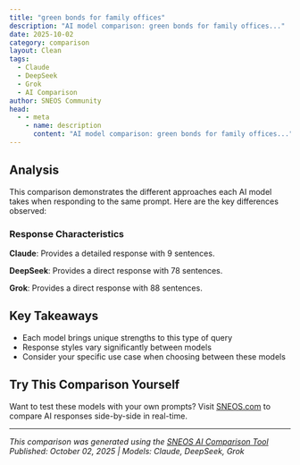 ```yaml
---
title: "green bonds for family offices"
description: "AI model comparison: green bonds for family offices..."
date: 2025-10-02
category: comparison
layout: Clean
tags:
  - Claude
  - DeepSeek
  - Grok
  - AI Comparison
author: SNEOS Community
head:
  - - meta
    - name: description
      content: "AI model comparison: green bonds for family offices..."
---
```


<ChatComparison
  title="green bonds for family offices"
  prompt="green bonds for family offices"
  :responses='{"Claude": "# Green Bonds for Family Offices\n\nGreen bonds represent an increasingly important investment opportunity for family offices, combining impact investing with fixed-income allocation strategies.\n\n## What are Green Bonds?\n\nGreen bonds are debt securities specifically designated to raise money for climate and environmental projects. Proceeds must be used exclusively for projects with environmental benefits, such as:\n\n- Renewable energy infrastructure\n- Energy efficiency improvements\n- Clean transportation\n- Sustainable water management\n- Pollution prevention\n- Climate change adaptation\n\n## Benefits for Family Offices\n\n### **Financial Advantages**\n- **Diversification**: Add environmental exposure to fixed-income portfolios\n- **Competitive yields**: Often comparable to conventional bonds from same issuers\n- **Credit quality**: Available across investment-grade spectrum\n- **Liquidity**: Growing secondary market, especially for larger issues\n\n### **Strategic Alignment**\n- **ESG integration**: Align investments with family values\n- **Impact measurement**: Transparent reporting on environmental outcomes\n- **Next-generation engagement**: Appeal to younger family members\n- **Reputation**: Demonstrate commitment to sustainability\n\n## Market Overview\n\n### **Market Size \u0026 Growth**\n- Global green bond issuance exceeded $500 billion in 2022\n- Cumulative issuance approaching $2 trillion since 2007\n- Projected continued growth of 20-30% annually\n\n### **Issuer Types**\n- **Corporate**: Companies financing green projects\n- **Sovereign**: Government environmental initiatives\n- **Municipal**: Local government green infrastructure\n- **Supranational**: International development banks\n\n## Investment Considerations\n\n### **Due Diligence Factors**\n- **Green credentials**: Verify alignment with recognized standards (Climate Bonds Initiative, ICMA Green Bond Principles)\n- **Use of proceeds**: Clear designation and tracking\n- **Impact reporting**: Regular updates on environmental outcomes\n- **Credit analysis**: Traditional bond fundamental analysis still applies\n\n### **Risks to Monitor**\n- **Greenwashing**: Risk of superficial environmental claims\n- **Concentration risk**: Overexposure to specific sectors or geographies\n- **Regulatory changes**: Evolving standards and definitions\n- **Performance tracking**: Complexity in measuring environmental impact\n\n## Implementation Strategies\n\n### **Direct Investment**\n- Individual bond selection for larger family offices\n- Minimum investments typically $100k-$1M\u002B\n- Greater control over specific projects and impact\n\n### **Fund Approaches**\n- **Green bond mutual funds**: Professional management, diversification\n- **Green bond ETFs**: Lower costs, liquidity, transparency\n- **ESG fixed-income strategies**: Broader sustainable investing approach\n\n### **Portfolio Integration**\n- **Strategic allocation**: 5-20% of fixed-income allocation\n- **Geographic diversification**: Mix of developed and emerging markets\n- **Sector diversification**: Spread across renewable energy, efficiency, transport\n- **Duration matching**: Align with overall portfolio duration targets\n\n## Tax Considerations\n\n### **Municipal Green Bonds**\n- Tax-exempt interest for qualifying US municipal issues\n- Particularly attractive for high-net-worth families\n- State-specific exemptions may apply\n\n### **International Considerations**\n- Withholding tax implications for foreign issues\n- Currency hedging decisions for non-domestic bonds\n- Treaty benefits and tax-efficient structures\n\n## Reporting and Impact Measurement\n\n### **Financial Reporting**\n- Traditional fixed-income metrics (yield, duration, credit quality)\n- Performance attribution vs. conventional bond benchmarks\n- Currency and sector allocation analysis\n\n### **Impact Reporting**\n- Environmental metrics (CO2 avoided, renewable energy generated)\n- Alignment with UN Sustainable Development Goals\n- Third-party verification and certification\n- Integration with family office impact reporting\n\n## Market Trends and Opportunities\n\n### **Emerging Themes**\n- **Transition bonds**: Supporting companies\u0027 shift to sustainability\n- **Blue bonds**: Ocean and water-related environmental projects\n- **Social bonds**: Expanding beyond environmental to social impact\n- **Sustainability-linked bonds**: Performance tied to ESG metrics\n\n### **Technology Integration**\n- Blockchain for transparency and tracking\n- AI for ESG screening and analysis\n- Digital platforms for smaller denomination access\n\n## Recommendations for Family Offices\n\n1. **Start with allocation target**: Determine appropriate percentage of fixed-income portfolio\n2. **Develop investment policy**: Clear guidelines on acceptable green credentials\n3. **Build expertise**: Invest in ESG analysis capabilities or partner with specialists\n4. **Monitor and report**: Establish regular impact and financial reporting processes\n5. **Engage with managers**: Work with investment managers who understand green bond markets\n\nGreen bonds offer family offices an opportunity to generate competitive fixed-income returns while supporting", "DeepSeek": "Of course. This is an excellent topic, as green bonds align perfectly with the core motivations of many modern family offices. Here\u2019s a comprehensive breakdown of green bonds for a family office audience, covering the \u0022why,\u0022 the \u0022how,\u0022 the risks, and strategic considerations.\n\n### Executive Summary for the Family Office Principal\n\nGreen bonds are fixed-income instruments specifically designed to raise capital for projects with positive environmental benefits, primarily climate change mitigation and adaptation. For a family office, they represent a powerful tool to **align investment portfolios with environmental values and legacy goals** without necessarily sacrificing financial returns. They offer a tangible way to \u0022see\u0022 the impact of your capital.\n\n---\n\n### Part 1: The \u0022Why\u0022 - The Compelling Case for Family Offices\n\nFamily offices are uniquely positioned to benefit from green bonds for several reasons:\n\n1. **Values-Aligned Investing \u0026 Legacy Building:** For families who care about their environmental footprint and the world they leave for future generations, green bonds provide a direct and measurable channel to contribute to solutions. This is often termed \u0022**double bottom line**\u0022 investing (financial return \u002B environmental impact).\n\n2. **Portfolio Diversification:** Green bonds provide exposure to a different set of issuers and projects (e.g., renewable energy infrastructure, clean transportation) that may not be fully represented in a traditional bond portfolio.\n\n3. **Risk Mitigation (ESG Integration):** Investing in the transition to a low-carbon economy is a form of long-term risk management. It helps future-proof the portfolio against climate-related risks (e.g., stranded assets in fossil fuels, regulatory changes).\n\n4. **Meeting Demands of Next-Gen:** Younger generations in wealthy families are often highly focused on sustainability. Incorporating green bonds is a concrete way to engage the next generation and demonstrate that the family\u0027s wealth is being managed responsibly.\n\n5. **Attractive \u0022Use of Proceeds\u0022 Story:** Unlike a vague ESG fund, a green bond finances specific, identifiable projects. A family office can report to its principals: \u0022Our investment helped fund that offshore wind farm or that green building development.\u0022\n\n---\n\n### Part 2: The \u0022How\u0022 - A Practical Guide to Investing\n\nA family office has multiple avenues to gain exposure to green bonds, ranging from simple to sophisticated.\n\n| Method | Description | Pros | Cons | Best For |\n| :--- | :--- | :--- | :--- | :--- |\n| **Direct Purchase** | Buying individual green bonds directly in the primary or secondary market. | - Maximum transparency\u003Cbr\u003E- Direct relationship with issuer\u003Cbr\u003E- Tailored selection | - Requires significant due diligence\u003Cbr\u003E- Lower liquidity for some issues\u003Cbr\u003E- Large ticket sizes for new issues | Large, sophisticated family offices with in-house credit analysis capabilities. |\n| **Green Bond Funds / ETFs** | Investing in a mutual fund or ETF that holds a portfolio of green bonds. | - Instant diversification\u003Cbr\u003E- High liquidity\u003Cbr\u003E- Professional management\u003Cbr\u003E- Lower entry point | - Management fees\u003Cbr\u003E- Less control over specific holdings\u003Cbr\u003E- Impact is diluted across a basket | Most family offices, especially for efficient, core portfolio allocation. |\n| **Separately Managed Accounts (SMAs)** | Hiring a fixed-income manager to run a dedicated green bond portfolio for the family office. | - Customized to family\u0027s specific impact goals\u003Cbr\u003E- Full transparency\u003Cbr\u003E- Can be tailored for tax/income needs | - Higher cost than funds\u003Cbr\u003E- Requires manager due diligence | Families with significant assets (\u003E$50-100M for the sleeve) who want a bespoke solution. |\n\n---\n\n### Part 3: Key Risks and Due Diligence Imperatives (\u0022Greenwashing\u0022)\n\nThe single biggest risk in this space is **greenwashing**\u2014where the environmental benefits of the bond are misrepresented.\n\nA robust due diligence process is non-negotiable. The family office must ask:\n\n1. **What is the \u0022Green Bond Framework\u0022?** Every credible issuer publishes a framework outlining:\n * **Use of Proceeds:** Exactly what project categories are eligible (e.g., solar energy, energy efficiency, sustainable water management).\n * **Project Evaluation \u0026 Selection:** Their internal process for choosing projects.\n * **Management of Proceeds:** How they track and allocate the funds to the green projects.\n * **Reporting:** Their commitment to post-issuance reporting on the environmental impact.\n\n2. **Is there a Second-Party Opinion (SPO)?** Reputable issuers hire independent firms (like Sustainalytics, Cicero) to review and validate their Green Bond Framework. **Look for this stamp of approval.**\n\n3. **Review the Impact Reports:** After issuance, does the issuer report back on the actual impact? (e.g., \u0022This bond financed 100 MW of solar capacity, avoiding 50,000 tons of CO2 annually\u0022).\n\n4. **Credit Analysis is Still Key:** The \u0022green\u0022 label does not change the creditworthiness of the issuer. A green bond from a corporation with a shaky balance sheet is still a risky investment. **The fundamental credit analysis is as important as the environmental assessment.**\n\n---\n\n### Part 4: Strategic Implementation for a Family Office\n\n1. **Start with a Core-Satellite Approach:**\n * **Core:** Use a low-cost green bond ETF or a high-quality sovereign green bond (e.g., from Germany, France, or the EU) as a core holding for the fixed-income sleeve.\n * **Satellite:** Allocate a smaller portion to more targeted, higher-impact (and potentially higher-yield) direct investments in municipal green bonds or corporate green bonds from sectors the family is passionate about.\n\n2. **Define Your \u0022Impact Thesis\u0022:** What environmental issue matters most to the family? Is it renewable energy? Clean water? Sustainable agriculture? Use this to guide security selection or manager mandates.\n\n3. **Integrate into Reporting:** Don\u0027t just track financial performance. Integrate impact metrics into your regular reporting. Show the family the tons of CO2 avoided, the megawatts of clean energy generated, or the gallons of water saved through their investments.\n\n4. **Engage with Issuers and Managers:** Use your influence. As a sophisticated investor, you can ask questions during roadshows, demand better impact reporting, and engage with fund managers on their stewardship practices.\n\n### Conclusion\n\nFor family offices, green bonds have evolved from a niche product to a mainstream strategic asset class. They offer a viable and scalable path to **harmonize financial objectives with environmental values.**\n\nThe key to success lies in moving beyond the label and conducting rigorous due diligence to avoid greenwashing. By thoughtfully integrating green bonds into their portfolio\u2014whether through funds, SMAs, or direct holdings\u2014a family office can build a more resilient portfolio while actively funding the transition to a more sustainable economy.\n\n\u003E **Disclaimer:** This information is for educational purposes only and does not constitute financial or investment advice. A family office should consult with its financial, legal, and tax advisors before making any investment decisions.", "Grok": "Green bonds are fixed-income financial instruments specifically designed to raise capital for projects that have positive environmental or climate benefits, such as renewable energy, energy efficiency, sustainable infrastructure, or climate change mitigation. For family offices, which are private wealth management advisory firms that serve ultra-high-net-worth individuals or families, green bonds represent an opportunity to align their investment portfolios with environmental, social, and governance (ESG) principles while potentially achieving stable returns.\n\n### Why Green Bonds Appeal to Family Offices\n1. **Alignment with ESG Goals**: Many family offices are increasingly focused on sustainable and impact investing, driven by the values of the family, especially younger generations who prioritize environmental responsibility. Green bonds offer a way to invest in climate-friendly projects while maintaining a commitment to fiduciary duty.\n2. **Stable Returns**: Green bonds are often considered lower-risk investments, as they are typically issued by governments, municipalities, or large corporations with strong credit ratings. They provide predictable income streams through regular interest payments, which can be attractive to family offices seeking portfolio diversification.\n3. **Reputation and Legacy**: Investing in green bonds can enhance a family\u2019s reputation as a socially responsible investor, contributing to a legacy of positive impact.\n4. **Regulatory and Market Trends**: With growing global emphasis on sustainability, governments and institutions are offering incentives for green investments, such as tax benefits or subsidies. Additionally, the green bond market is expanding, providing more opportunities for diversification.\n5. **Risk Mitigation**: Climate change poses systemic risks to traditional investments (e.g., physical risks to real estate or regulatory risks to carbon-intensive industries). Green bonds help mitigate these risks by supporting a transition to a low-carbon economy.\n\n### How Family Offices Can Invest in Green Bonds\n1. **Direct Investments**: Family offices can purchase green bonds directly from issuers, such as governments (e.g., sovereign green bonds from countries like France or India), multilateral institutions (e.g., World Bank or European Investment Bank), or corporations (e.g., Apple or Iberdrola). This approach requires due diligence to ensure the bonds are certified as \u201Cgreen\u201D (e.g., aligned with the Green Bond Principles by the International Capital Market Association).\n2. **Green Bond Funds or ETFs**: For family offices with less expertise in fixed-income markets or those seeking diversification, investing in green bond mutual funds or exchange-traded funds (ETFs) can be a simpler option. Examples include the iShares Global Green Bond ETF or funds managed by firms like BlackRock and PIMCO.\n3. **Private Placements or Project-Specific Bonds**: Some family offices may opt for bespoke investments by participating in private placements or project-specific green bonds, such as those tied to renewable energy projects (e.g., solar farms or wind farms). This often requires a higher level of involvement and expertise but can offer greater impact and potentially higher returns.\n4. **Impact Investing Partnerships**: Family offices can collaborate with impact investing firms or platforms that specialize in green finance to identify and invest in green bond opportunities tailored to their ESG objectives.\n\n### Key Considerations for Family Offices\n1. **Greenwashing Risk**: Not all green bonds are created equal. Some issuers may label bonds as \u201Cgreen\u201D without rigorous standards. Family offices should look for third-party certifications (e.g., Climate Bonds Initiative certification) or alignment with globally recognized frameworks like the Green Bond Principles.\n2. **Return Expectations**: Green bonds often offer returns comparable to conventional bonds, but yields can be lower due to high demand and the lower risk profile. Family offices must balance impact objectives with financial return goals.\n3. **Liquidity**: The green bond market is growing but still smaller than the conventional bond market, which can result in lower liquidity for certain issuances. This might be a concern for family offices needing quick access to capital.\n4. **Due Diligence and Expertise**: Assessing the environmental impact of green bonds requires specialized knowledge. Family offices may need to partner with ESG consultants or hire in-house sustainability experts to evaluate opportunities.\n5. **Tax and Regulatory Benefits**: Depending on the jurisdiction, green bonds may come with tax incentives or exemptions. Family offices should consult with tax advisors to understand local regulations and benefits (e.g., in the EU under the Sustainable Finance Disclosure Regulation or in the US with certain municipal green bonds).\n6. **Portfolio Allocation**: Green bonds are typically a fixed-income component, so family offices must consider how they fit into the broader asset allocation strategy, especially if seeking to balance risk with growth-oriented investments like equities or real estate.\n\n### Growth of the Green Bond Market\n- **Market Size**: According to the Climate Bonds Initiative, the global green bond market surpassed $2.5 trillion in cumulative issuance by 2023, with annual issuance growing rapidly.\n- **Diverse Issuers**: Issuers include governments (e.g., EU green bonds under the NextGenerationEU program), supranational organizations, municipalities, and corporations across sectors like energy, transportation, and real estate.\n- **Emerging Trends**: Innovations like sustainability-linked bonds (SLBs), where returns are tied to the issuer\u2019s ESG performance, and transition bonds, which fund the shift of high-carbon industries to net-zero, are gaining traction and may appeal to family offices.\n\n### Challenges for Family Offices\n- **Limited Deal Flow**: Despite market growth, high-quality green bond opportunities tailored to family office needs (e.g., specific impact areas or geographic focus) can be scarce.\n- **Impact Measurement**: Quantifying the real environmental impact of green bond investments can be complex. Family offices may need robust reporting frameworks to track progress against ESG goals.\n- **Higher Costs**: Smaller green bond issuances or niche projects may come with higher transaction costs or lower economies of scale compared to traditional bonds.\n\n### Getting Started\n1. **Define Objectives**: Clarify the family\u2019s ESG priorities (e.g., climate change mitigation, biodiversity, or clean energy) and how green bonds fit into the overall investment strategy.\n2. **Partner with Experts**: Engage with ESG-focused investment advisors, banks (e.g., HSBC or BNP Paribas, which have strong green finance desks), or platforms like the Climate Bonds Initiative for guidance.\n3. **Start Small**: Test the waters with a small allocation to green bond ETFs or well-established sovereign green bonds before scaling up to more complex investments.\n4. **Monitor and Report**: Set up systems to monitor the performance and impact of green bond investments, ensuring transparency for family stakeholders.\n\n### Conclusion\nGreen bonds offer family offices a compelling way to combine financial returns with positive environmental impact, aligning with the growing demand for responsible investing. While they come with unique challenges like greenwashing risks and liquidity constraints, the expanding market and increasing issuer diversity make them a viable addition to a diversified portfolio. By conducting thorough due diligence and leveraging expert partnerships, family offices can effectively integrate green bonds into their investment strategies, contributing to a sustainable future while preserving and growing family wealth."}' 
  published-date="10:31"
/>

## Analysis

This comparison demonstrates the different approaches each AI model takes when responding to the same prompt. Here are the key differences observed:

### Response Characteristics

**Claude**: Provides a detailed response with 9 sentences. 

**DeepSeek**: Provides a direct response with 78 sentences. 

**Grok**: Provides a direct response with 88 sentences. 

## Key Takeaways

- Each model brings unique strengths to this type of query
- Response styles vary significantly between models
- Consider your specific use case when choosing between these models

## Try This Comparison Yourself

Want to test these models with your own prompts? Visit [SNEOS.com](https://sneos.com) to compare AI responses side-by-side in real-time.

---

*This comparison was generated using the [SNEOS AI Comparison Tool](https://sneos.com)*
*Published: October 02, 2025 | Models: Claude, DeepSeek, Grok*
